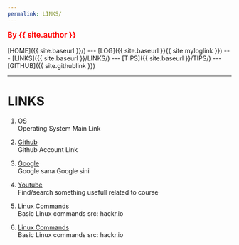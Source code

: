 ```yaml
---
permalink: LINKS/
---
```

<span style="color:red; font-weight:bold; font-size:larger;">By {{ site.author }}</span>
<br><br>
[HOME]({{ site.baseurl }}/) ---
[LOG]({{ site.baseurl }}{{ site.myloglink }}) ---
[LINKS]({{ site.baseurl }}/LINKS/) ---
[TIPS]({{ site.baseurl }}/TIPS/) ---
[GITHUB]({{ site.githublink }})
<br>
<hr>

# LINKS

1. [OS](https://os.vlsm.org/)<br>
Operating System Main Link

2. [Github](https://github.com/JevanWinata/os221)<br>
Github Account Link

3. [Google](https://google.com)<br>
Google sana Google sini

4. [Youtube](https://youtube.com)<br>
Find/search something usefull related to course

5. [Linux Commands](https://hackr.io/blog/basic-linux-commands)<br>
Basic Linux commands src: hackr.io

6. [Linux Commands](https://hackr.io/blog/basic-linux-commands)<br>
Basic Linux commands src: hackr.io

